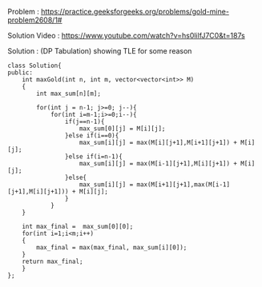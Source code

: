 Problem : https://practice.geeksforgeeks.org/problems/gold-mine-problem2608/1#

Solution Video : https://www.youtube.com/watch?v=hs0lilfJ7C0&t=187s


Solution : (DP Tabulation) showing TLE for some reason 

```
class Solution{
public:
    int maxGold(int n, int m, vector<vector<int>> M)
    {
        int max_sum[n][m];
        
        for(int j = n-1; j>=0; j--){
            for(int i=m-1;i>=0;i--){
                if(j==n-1){
                    max_sum[0][j] = M[i][j];
                }else if(i==0){
                    max_sum[i][j] = max(M[i][j+1],M[i+1][j+1]) + M[i][j];
                }else if(i=n-1){
                    max_sum[i][j] = max(M[i-1][j+1],M[i][j+1]) + M[i][j];
                }else{
                    max_sum[i][j] = max(M[i+1][j+1],max(M[i-1][j+1],M[i][j+1])) + M[i][j];
                }
            }
    }
    
    int max_final =  max_sum[0][0];
    for(int i=1;i<m;i++)
    {
        max_final = max(max_final, max_sum[i][0]);
    }
    return max_final;
    }
};
```
